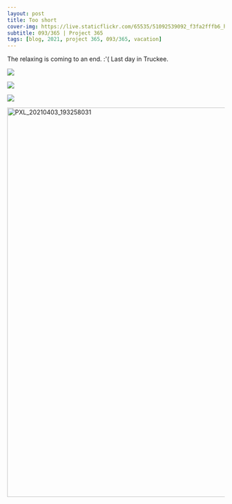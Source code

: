 ```yaml
---
layout: post
title: Too short
cover-img: https://live.staticflickr.com/65535/51092539092_f3fa2fffb6_h.jpg
subtitle: 093/365 | Project 365
tags: [blog, 2021, project 365, 093/365, vacation]
---
```

<style>
  .intro-header.big-img {
    background-position:center 
  }
</style>
The relaxing is coming to an end. :'( Last day in Truckee.
<p class="post-img-wrap">
  <img src="https://live.staticflickr.com/65535/51092539092_f3fa2fffb6_h.jpg">
</p>
<p class="post-img-wrap">
  <img src="https://live.staticflickr.com/65535/51093006108_6a40ae0219_h.jpg">
</p>
<p class="post-img-wrap">
  <img src="https://live.staticflickr.com/65535/51093006108_6a40ae0219_h.jpg">
</p>
<p class="post-img-wrap">
  <a data-flickr-embed="true" href="https://www.flickr.com/gp/sling_flickr/n6614W" title="PXL_20210403_193258031"><img src="https://live.staticflickr.com/31337/51092477496_1b43ea0050_h.jpg" width="1600" height="900" alt="PXL_20210403_193258031"></a><script async src="//embedr.flickr.com/assets/client-code.js" charset="utf-8"></script>
</p>
